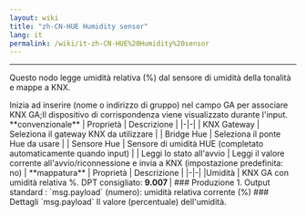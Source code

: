 ```yaml
---
layout: wiki
title: "zh-CN-HUE Humidity sensor"
lang: it
permalink: /wiki/it-zh-CN-HUE%20Humidity%20sensor
---
```

---
<p> Questo nodo legge umidità relativa (%) dal sensore di umidità della tonalità e mappe a KNX.</p>
Inizia ad inserire (nome o indirizzo di gruppo) nel campo GA per associare KNX GA;Il dispositivo di corrispondenza viene visualizzato durante l'input.
**convenzionale**
| Proprietà | Descrizione |
|-|-|
| KNX Gateway | Seleziona il gateway KNX da utilizzare |
| Bridge Hue | Seleziona il ponte Hue da usare |
| Sensore Hue | Sensore di umidità HUE (completato automaticamente quando input) |
| Leggi lo stato all'avvio | Leggi il valore corrente all'avvio/riconnessione e invia a KNX (impostazione predefinita: no) |
**mappatura**
| Proprietà | Descrizione |
|-|-|
|Umidità | KNX GA con umidità relativa %. DPT consigliato: <b> 9.007 </b> |
### Produzione
1. Output standard
: `msg.payload` (numero): umidità relativa corrente (%)
### Dettagli
`msg.payload` Il valore (percentuale) dell'umidità.
